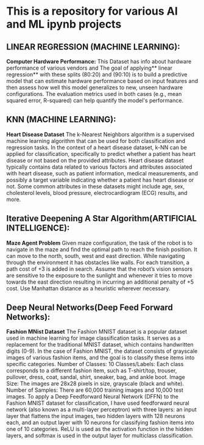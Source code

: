 # This is a repository for various AI and ML ipynb projects

## LINEAR REGRESSION (MACHINE LEARNING):
**Computer Hardware Performance:** This Dataset has info about hardware performance of various vendors and The goal of applying** linear regression** with these splits (80:20) and (90:10)  is to build a predictive model that can estimate hardware performance based on input features and then assess how well this model generalizes to new, unseen hardware configurations. The evaluation metrics used in both cases (e.g., mean squared error, R-squared) can help quantify the model's performance.

## KNN (MACHINE LEARNING):
**Heart Disease Dataset** The k-Nearest Neighbors algorithm is a supervised machine learning algorithm that can be used for both classification and regression tasks. In the context of a heart disease dataset, k-NN can be applied for classification, specifically to predict whether a patient has heart disease or not based on the provided attributes.
Heart disease dataset typically contains data related to various factors and attributes associated with heart disease, such as patient information, medical measurements, and possibly a target variable indicating whether a patient has heart disease or not. Some common attributes in these datasets might include age, sex, cholesterol levels, blood pressure, electrocardiogram (ECG) results, and more.

## Iterative Deepening A Star Algorithm(ARTIFICIAL INTELLIGENCE):
**Maze Agent Problem** Given maze configuration, the task of the robot is to navigate in the maze and find the optimal path to reach the finish position. It can move to the north, south, west and east
direction. While navigating through the environment it has obstacles like walls. For each transition, a path cost of +3 is added in search. Assume that the robot’s vision sensors are sensitive to the exposure to the sunlight and whenever it tries to move towards the east direction resulting in incurring an additional penalty of +5 cost. Use Manhattan distance as a heuristic wherever necessary.

## Deep Neural Networks(Deep Feed Forward Networks):
**Fashion MNist Dataset** The Fashion MNIST dataset is a popular dataset used in machine learning for image classification tasks. It serves as a replacement for the traditional MNIST dataset, which contains handwritten digits (0-9). In the case of Fashion MNIST, the dataset consists of grayscale images of various fashion items, and the goal is to classify these items into specific categories.
Number of Classes: 10
Classes/Labels: Each class corresponds to a different fashion item, such as T-shirt/top, trouser, pullover, dress, coat, sandal, shirt, sneaker, bag, and ankle boot.
Image Size: The images are 28x28 pixels in size, grayscale (black and white).
Number of Samples: There are 60,000 training images and 10,000 test images.
To apply a Deep Feedforward Neural Network (DFFN) to the Fashion MNIST dataset for classification, I have used feedforward neural network (also known as a multi-layer perceptron) with three layers: an input layer that flattens the input images, two hidden layers with 128 neurons each, and an output layer with 10 neurons for classifying fashion items into one of 10 categories. ReLU is used as the activation function in the hidden layers, and softmax is used in the output layer for multiclass classification.

